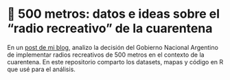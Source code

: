 <div>
<div id="bb91" class="gd ge ap by gf b gg gh gi gj gk gl gm gn go gp gq">
<h1 class="gf b gg gr gi gs gk gt gm gu go gv ap">🌳 500 metros: datos e ideas sobre el &ldquo;radio recreativo&rdquo; de la cuarentena</h1>
<p>En un&nbsp;<a href="https://medium.com/@Condolasa/500-metros-58a8073997b9" rel="nofollow">post de mi blog</a>, analizo la decisi&oacute;n del Gobierno Nacional Argentino de implementar radios recreativos de 500 metros en el contexto de la cuarentena. En este repositorio comparto los datasets, mapas y c&oacute;digo en R que us&eacute; para el an&aacute;lisis.</p>
</div>
</div>

